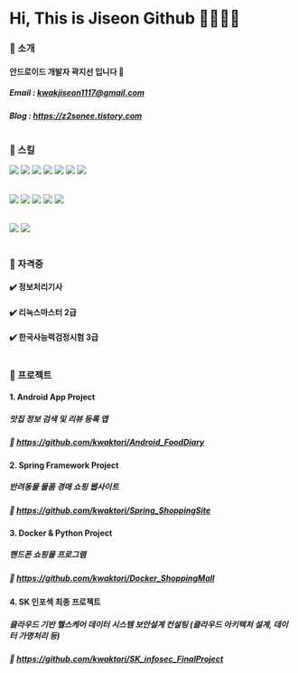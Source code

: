 # Hi, This is Jiseon Github 👩🏻‍💻✨

### 🍞 소개
#### 안드로이드 개발자 곽지선 입니다 🌷
##### Email : kwakjiseon1117@gmail.com
##### Blog : https://z2sonee.tistory.com
#
### 🍞 스킬
<img src="https://img.shields.io/badge/Android-3DDC84?style=flat-square&logo=Android&logoColor=white"/> <img src="https://img.shields.io/badge/IOS-000000?style=flat-square&logo=IOS&logoColor=white"/> <img src="https://img.shields.io/badge/Flutter-02569B?style=flat-square&logo=Flutter&logoColor=white"/> <img src="https://img.shields.io/badge/Spring-6DB33F?style=flat-square&logo=Spring&logoColor=white"/> <img src="https://img.shields.io/badge/Eclipse IDE-2C2255?style=flat-square&logo=Eclipse IDE&logoColor=white"/> <img src="https://img.shields.io/badge/Docker-2496ED?style=flat-square&logo=Docker&logoColor=white"/> <img src="https://img.shields.io/badge/Amazon AWS-232F3E?style=flat-square&logo=Amazon AWS&logoColor=white"/>
######
<img src="https://img.shields.io/badge/Java-007396?style=flat-square&logo=Java&logoColor=white"/> <img src="https://img.shields.io/badge/Kotlin-7F52FF?style=flat-square&logo=Kotlin&logoColor=white"/> <img src="https://img.shields.io/badge/Swift-F05138?style=flat-square&logo=Swift&logoColor=white"/> <img src="https://img.shields.io/badge/C-A8B9CC?style=flat-square&logo=C&logoColor=white"/> <img src="https://img.shields.io/badge/Python-3776AB?style=flat-square&logo=Python&logoColor=white"/>
######
<img src="https://img.shields.io/badge/GitLab-FCA121?style=flat-square&logo=GitLab&logoColor=white"/> <img src="https://img.shields.io/badge/Jira-0052CC?style=flat-square&logo=Jira&logoColor=white"/>

#
### 🍞 자격증
#### ✔️ 정보처리기사
#### ✔️ 리눅스마스터 2급
#### ✔️ 한국사능력검정시험 3급
#
### 🍞 프로젝트
#### 1. Android App Project 
##### 맛집 정보 검색 및 리뷰 등록 앱
##### 🔗 https://github.com/kwaktori/Android_FoodDiary
#### 2. Spring Framework Project 
##### 반려동물 물품 경매 쇼핑 웹사이트
##### 🔗 https://github.com/kwaktori/Spring_ShoppingSite
#### 3. Docker & Python Project 
##### 핸드폰 쇼핑몰 프로그램
##### 🔗 https://github.com/kwaktori/Docker_ShoppingMall
#### 4. SK 인포섹 최종 프로젝트
##### 클라우드 기반 헬스케어 데이터 시스템 보안설계 컨설팅 (클라우드 아키텍처 설계, 데이터 가명처리 등)
##### 🔗 https://github.com/kwaktori/SK_infosec_FinalProject



